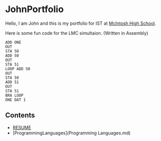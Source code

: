 # JohnPortfolio
Hello, I am John and this is my portfolio for IST at [McIntosh High School](https://www.fcboe.org/mhs).

Here is some fun code for the LMC simultaion. (Written in Assembly)
```
ADD ONE
OUT
STA 50
ADD 50
OUT
STA 51
LOOP ADD 50
OUT
STA 50
ADD 51
OUT
STA 51
BRA LOOP
ONE DAT 1 
```
## Contents
- [RESUME](RESUME.md)
- [ProgrammingLanguages](Programming Languages.md)
